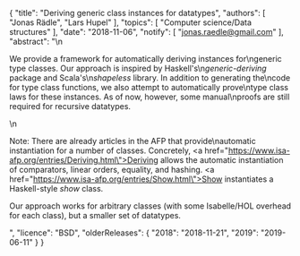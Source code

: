 {
    "title": "Deriving generic class instances for datatypes",
    "authors": [
        "Jonas Rädle",
        "Lars Hupel"
    ],
    "topics": [
        "Computer science/Data structures"
    ],
    "date": "2018-11-06",
    "notify": [
        "jonas.raedle@gmail.com"
    ],
    "abstract": "\n<p>We provide a framework for automatically deriving instances for\ngeneric type classes. Our approach is inspired by Haskell's\n<i>generic-deriving</i> package and Scala's\n<i>shapeless</i> library.  In addition to generating the\ncode for type class functions, we also attempt to automatically prove\ntype class laws for these instances. As of now, however, some manual\nproofs are still required for recursive datatypes.</p>\n<p>Note: There are already articles in the AFP that provide\nautomatic instantiation for a number of classes. Concretely, <a href=\"https://www.isa-afp.org/entries/Deriving.html\">Deriving</a> allows the automatic instantiation of comparators, linear orders, equality, and hashing. <a href=\"https://www.isa-afp.org/entries/Show.html\">Show</a> instantiates a Haskell-style <i>show</i> class.</p><p>Our approach works for arbitrary classes (with some Isabelle/HOL overhead for each class), but a smaller set of datatypes.</p>",
    "licence": "BSD",
    "olderReleases": {
        "2018": "2018-11-21",
        "2019": "2019-06-11"
    }
}
